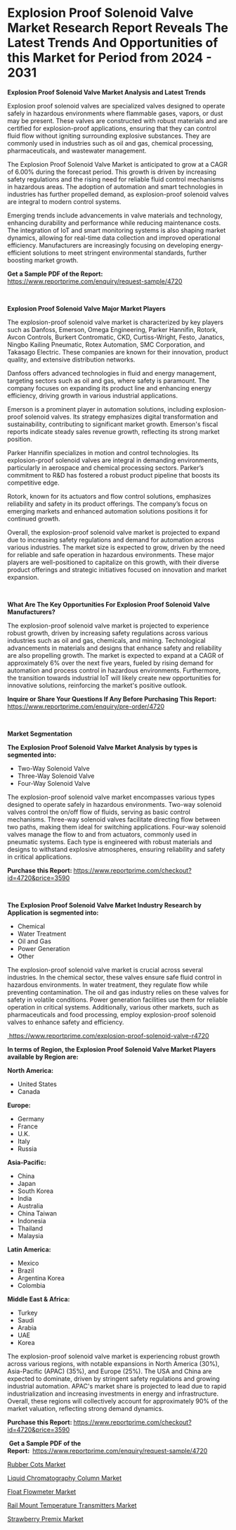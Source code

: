 <p><h1>Explosion Proof Solenoid Valve Market Research Report Reveals The Latest Trends And Opportunities of this Market for Period from 2024 - 2031</h1></p><p><strong>Explosion Proof Solenoid Valve Market Analysis and Latest Trends</strong></p>
<p><p>Explosion proof solenoid valves are specialized valves designed to operate safely in hazardous environments where flammable gases, vapors, or dust may be present. These valves are constructed with robust materials and are certified for explosion-proof applications, ensuring that they can control fluid flow without igniting surrounding explosive substances. They are commonly used in industries such as oil and gas, chemical processing, pharmaceuticals, and wastewater management.</p><p>The Explosion Proof Solenoid Valve Market is anticipated to grow at a CAGR of 6.00% during the forecast period. This growth is driven by increasing safety regulations and the rising need for reliable fluid control mechanisms in hazardous areas. The adoption of automation and smart technologies in industries has further propelled demand, as explosion-proof solenoid valves are integral to modern control systems. </p><p>Emerging trends include advancements in valve materials and technology, enhancing durability and performance while reducing maintenance costs. The integration of IoT and smart monitoring systems is also shaping market dynamics, allowing for real-time data collection and improved operational efficiency. Manufacturers are increasingly focusing on developing energy-efficient solutions to meet stringent environmental standards, further boosting market growth.</p></p>
<p><strong>Get a Sample PDF of the Report:&nbsp;</strong> <a href="https://www.reportprime.com/enquiry/request-sample/4720">https://www.reportprime.com/enquiry/request-sample/4720</a></p>
<p>&nbsp;</p>
<p><strong>Explosion Proof Solenoid Valve Major Market Players</strong></p>
<p><p>The explosion-proof solenoid valve market is characterized by key players such as Danfoss, Emerson, Omega Engineering, Parker Hannifin, Rotork, Avcon Controls, Burkert Contromatic, CKD, Curtiss-Wright, Festo, Janatics, Ningbo Kailing Pneumatic, Rotex Automation, SMC Corporation, and Takasago Electric. These companies are known for their innovation, product quality, and extensive distribution networks.</p><p>Danfoss offers advanced technologies in fluid and energy management, targeting sectors such as oil and gas, where safety is paramount. The company focuses on expanding its product line and enhancing energy efficiency, driving growth in various industrial applications.</p><p>Emerson is a prominent player in automation solutions, including explosion-proof solenoid valves. Its strategy emphasizes digital transformation and sustainability, contributing to significant market growth. Emerson's fiscal reports indicate steady sales revenue growth, reflecting its strong market position.</p><p>Parker Hannifin specializes in motion and control technologies. Its explosion-proof solenoid valves are integral in demanding environments, particularly in aerospace and chemical processing sectors. Parker’s commitment to R&D has fostered a robust product pipeline that boosts its competitive edge.</p><p>Rotork, known for its actuators and flow control solutions, emphasizes reliability and safety in its product offerings. The company’s focus on emerging markets and enhanced automation solutions positions it for continued growth.</p><p>Overall, the explosion-proof solenoid valve market is projected to expand due to increasing safety regulations and demand for automation across various industries. The market size is expected to grow, driven by the need for reliable and safe operation in hazardous environments. These major players are well-positioned to capitalize on this growth, with their diverse product offerings and strategic initiatives focused on innovation and market expansion.</p></p>
<p>&nbsp;</p>
<p><strong>What Are The Key Opportunities For Explosion Proof Solenoid Valve Manufacturers?</strong></p>
<p><p>The explosion-proof solenoid valve market is projected to experience robust growth, driven by increasing safety regulations across various industries such as oil and gas, chemicals, and mining. Technological advancements in materials and designs that enhance safety and reliability are also propelling growth. The market is expected to expand at a CAGR of approximately 6% over the next five years, fueled by rising demand for automation and process control in hazardous environments. Furthermore, the transition towards industrial IoT will likely create new opportunities for innovative solutions, reinforcing the market's positive outlook.</p></p>
<p><strong>Inquire or Share Your Questions If Any Before Purchasing This Report:</strong> <a href="https://www.reportprime.com/enquiry/pre-order/4720">https://www.reportprime.com/enquiry/pre-order/4720</a></p>
<p>&nbsp;</p>
<p><strong>Market Segmentation</strong></p>
<p><strong>The Explosion Proof Solenoid Valve Market Analysis by types is segmented into:</strong></p>
<p><ul><li>Two-Way Solenoid Valve</li><li>Three-Way Solenoid Valve</li><li>Four-Way Solenoid Valve</li></ul></p>
<p><p>The explosion-proof solenoid valve market encompasses various types designed to operate safely in hazardous environments. Two-way solenoid valves control the on/off flow of fluids, serving as basic control mechanisms. Three-way solenoid valves facilitate directing flow between two paths, making them ideal for switching applications. Four-way solenoid valves manage the flow to and from actuators, commonly used in pneumatic systems. Each type is engineered with robust materials and designs to withstand explosive atmospheres, ensuring reliability and safety in critical applications.</p></p>
<p><strong>Purchase this Report:&nbsp;</strong><a href="https://www.reportprime.com/checkout?id=4720&price=3590">https://www.reportprime.com/checkout?id=4720&price=3590</a></p>
<p>&nbsp;</p>
<p><strong>The Explosion Proof Solenoid Valve Market Industry Research by Application is segmented into:</strong></p>
<p><ul><li>Chemical</li><li>Water Treatment</li><li>Oil and Gas</li><li>Power Generation</li><li>Other</li></ul></p>
<p><p>The explosion-proof solenoid valve market is crucial across several industries. In the chemical sector, these valves ensure safe fluid control in hazardous environments. In water treatment, they regulate flow while preventing contamination. The oil and gas industry relies on these valves for safety in volatile conditions. Power generation facilities use them for reliable operation in critical systems. Additionally, various other markets, such as pharmaceuticals and food processing, employ explosion-proof solenoid valves to enhance safety and efficiency.</p></p>
<p><a href="https://www.reportprime.com/explosion-proof-solenoid-valve-r4720">&nbsp;https://www.reportprime.com/explosion-proof-solenoid-valve-r4720</a></p>
<p><strong>In terms of Region, the Explosion Proof Solenoid Valve Market Players available by Region are:</strong></p>
<p>
    <p> <strong> North America: </strong>
        <ul>
            <li>United States</li>
            <li>Canada</li>
        </ul>
        </p> 
    <p> <strong> Europe: </strong>
        <ul>
            <li>Germany</li>
            <li>France</li>
            <li>U.K.</li>
            <li>Italy</li>
            <li>Russia</li>
        </ul>
        </p> 
    <p> <strong> Asia-Pacific: </strong>
        <ul>
            <li>China</li>
            <li>Japan</li>
            <li>South Korea</li>
            <li>India</li>
            <li>Australia</li>
            <li>China Taiwan</li>
            <li>Indonesia</li>
            <li>Thailand</li>
            <li>Malaysia</li>
        </ul>
        </p> 
    <p> <strong> Latin America: </strong>
        <ul>
            <li>Mexico</li>
            <li>Brazil</li>
            <li>Argentina Korea</li>
            <li>Colombia</li>
        </ul>
        </p> 
    <p> <strong> Middle East & Africa: </strong>
        <ul>
            <li>Turkey</li>
            <li>Saudi</li>
            <li>Arabia</li>
            <li>UAE</li>
            <li>Korea</li>
        </ul>
    </p>
    </p>
<p><p>The explosion-proof solenoid valve market is experiencing robust growth across various regions, with notable expansions in North America (30%), Asia-Pacific (APAC) (35%), and Europe (25%). The USA and China are expected to dominate, driven by stringent safety regulations and growing industrial automation. APAC's market share is projected to lead due to rapid industrialization and increasing investments in energy and infrastructure. Overall, these regions will collectively account for approximately 90% of the market valuation, reflecting strong demand dynamics.</p></p>
<p><strong>Purchase this Report: </strong><a href="https://www.reportprime.com/checkout?id=4720&price=3590">https://www.reportprime.com/checkout?id=4720&price=3590</a></p>
<p>&nbsp;<strong>Get a Sample PDF of the Report:&nbsp;&nbsp;</strong><a href="https://www.reportprime.com/enquiry/request-sample/4720">https://www.reportprime.com/enquiry/request-sample/4720</a></p>
<p><strong></strong></p>
<p><p><a href="https://issuu.com/reportprime-2/docs/rubber-cots-market-size-2030.pptx_47bfe1e185744e">Rubber Cots Market</a></p><p><a href="https://www.linkedin.com/pulse/liquid-chromatography-column-industry-sector-new-technologies-is7wc?trackingId=%2BBHVJlJaTnOhqFc9tQAMrg%3D%3D">Liquid Chromatography Column Market</a></p><p><a href="https://www.linkedin.com/pulse/float-flowmeter-market-insights-product-type-application-drxdc?trackingId=z0Y394FsTrm%2BOejvyZZoTw%3D%3D">Float Flowmeter Market</a></p><p><a href="https://github.com/ChiragRP21/Market-Research-Report-List-6/blob/main/rail-mount-temperature-transmitters-market.md">Rail Mount Temperature Transmitters Market</a></p><p><a href="https://issuu.com/reportprime-2/docs/strawberry-premix-market-size-2030._8b0e9c86ad9087">Strawberry Premix Market</a></p></p>
